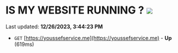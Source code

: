 # IS MY WEBSITE RUNNING ? [![](https://img.shields.io/static/v1?label=Sponsor&message=%E2%9D%A4&logo=GitHub&color=%23fe8e86)](https://github.com/sponsors/<username>)

Last updated: **12/26/2023, 3:44:23 PM**

- `GET` [https://youssefservice.me](https://youssefservice.me) - **Up** (619ms)
